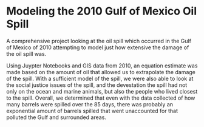 # Modeling the 2010 Gulf of Mexico Oil Spill
A comprehensive project looking at the oil spill which occurred in the Gulf of Mexico of 2010 attempting to model just how extensive the damage of the oil spill was.

Using Juypter Notebooks and GIS data from 2010, an equation estimate was made based on the amount of oil that allowed us to extrapolate the damage of the spill. With a sufficient model of the spill, we were also able to look at the social justice issues of the spill, and the devestation the spill had not only on the ocean and marine animals, but also the people who lived closest to the spill. Overall, we determined that even with the data collected of how many barrels were spilled over the 85 days, there was probably an exponential amount of barrels spilled that went unaccounted for that polluted the Gulf and surrounded areas.
